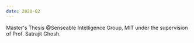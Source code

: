 ```yaml
---
date: 2020-02
---
```


Master's Thesis @Senseable Intelligence Group, MIT under the supervision of Prof. Satrajit Ghosh.
